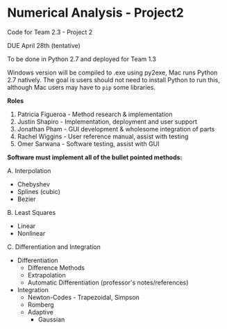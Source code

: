 # Numerical Analysis - Project2

Code for Team 2.3 - Project 2

DUE April 28th (tentative)

To be done in Python 2.7 and deployed for Team 1.3

Windows version will be compiled to .exe using py2exe, Mac runs Python 2.7 natively. The goal is users should not need to install Python to run this, although Mac users may have to `pip` some libraries.

**Roles**

 1. Patricia Figueroa - Method research & implementation
 2. Justin Shapiro - Implementation, deployment and user support
 3. Jonathan Pham - GUI development & wholesome integration of parts
 4. Rachel Wiggins - User reference manual, assist with testing
 5. Omer Sarwana - Software testing, assist with GUI

**Software must implement all of the bullet pointed methods:**

A. Interpolation

 - Chebyshev
 - Splines (cubic)
 - Bezier

B. Least Squares

 - Linear
 - Nonlinear

C. Differentiation and Integration

 - Differentiation
	 - Difference Methods
	 - Extrapolation
	 - Automatic Differentiation (professor's notes/references)
 - Integration
	 - Newton-Codes - Trapezoidal, Simpson
	 - Romberg
	 - Adaptive
		 - Gaussian
